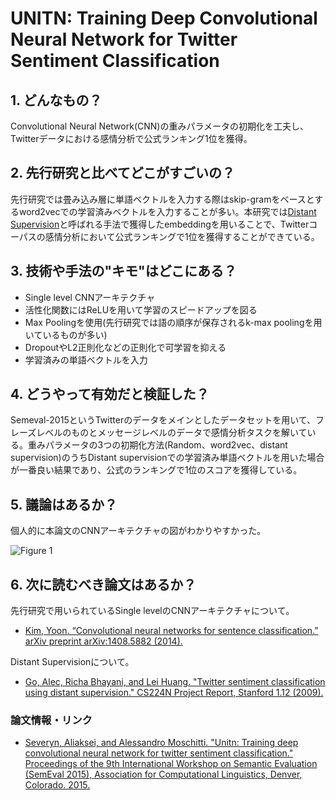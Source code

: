 # UNITN: Training Deep Convolutional Neural Network for Twitter Sentiment Classification

## 1. どんなもの？

Convolutional Neural Network(CNN)の重みパラメータの初期化を工夫し、Twitterデータにおける感情分析で公式ランキング1位を獲得。

## 2. 先行研究と比べてどこがすごいの？

先行研究では畳み込み層に単語ベクトルを入力する際はskip-gramをベースとするword2vecでの学習済みベクトルを入力することが多い。本研究では[Distant Supervision](http://www.academia.edu/download/34632156/Twitter_Sentiment_Classification_using_Distant_Supervision.pdf)と呼ばれる手法で獲得したembeddingを用いることで、Twitterコーパスの感情分析において公式ランキングで1位を獲得することができている。

## 3. 技術や手法の"キモ"はどこにある？

* Single level CNNアーキテクチャ
* 活性化関数にはReLUを用いて学習のスピードアップを図る
* Max Poolingを使用(先行研究では語の順序が保存されるk-max poolingを用いているものが多い)
* DropoutやL2正則化などの正則化で可学習を抑える
* 学習済みの単語ベクトルを入力

## 4. どうやって有効だと検証した？

Semeval-2015というTwitterのデータをメインとしたデータセットを用いて、フレーズレベルのものとメッセージレベルのデータで感情分析タスクを解いている。重みパラメータの3つの初期化方法(Random、word2vec、distant supervision)のうちDistant supervisionでの学習済み単語ベクトルを用いた場合が一番良い結果であり、公式のランキングで1位のスコアを獲得している。

## 5. 議論はあるか？

個人的に本論文のCNNアーキテクチャの図がわかりやすかった。

![Figure 1](https://raw.githubusercontent.com/shunk031/paper-survey/master/images/NLP/UNITN_Training_Deep_Convolutional_Neural_Network_for_Twitter_Sentiment_Classification/figure1.png)

## 6. 次に読むべき論文はあるか？

先行研究で用いられているSingle levelのCNNアーキテクチャについて。
* [Kim, Yoon. “Convolutional neural networks for sentence classification.” arXiv preprint arXiv:1408.5882 (2014).](https://arxiv.org/abs/1408.5882)

Distant Supervisionについて。
* [Go, Alec, Richa Bhayani, and Lei Huang. "Twitter sentiment classification using distant supervision." CS224N Project Report, Stanford 1.12 (2009).](http://www.academia.edu/download/34632156/Twitter_Sentiment_Classification_using_Distant_Supervision.pdf)

### 論文情報・リンク

* [Severyn, Aliaksei, and Alessandro Moschitti. "Unitn: Training deep convolutional neural network for twitter sentiment classification." Proceedings of the 9th International Workshop on Semantic Evaluation (SemEval 2015), Association for Computational Linguistics, Denver, Colorado. 2015.](http://www.aclweb.org/anthology/S/S15/S15-2.pdf#page=506)
